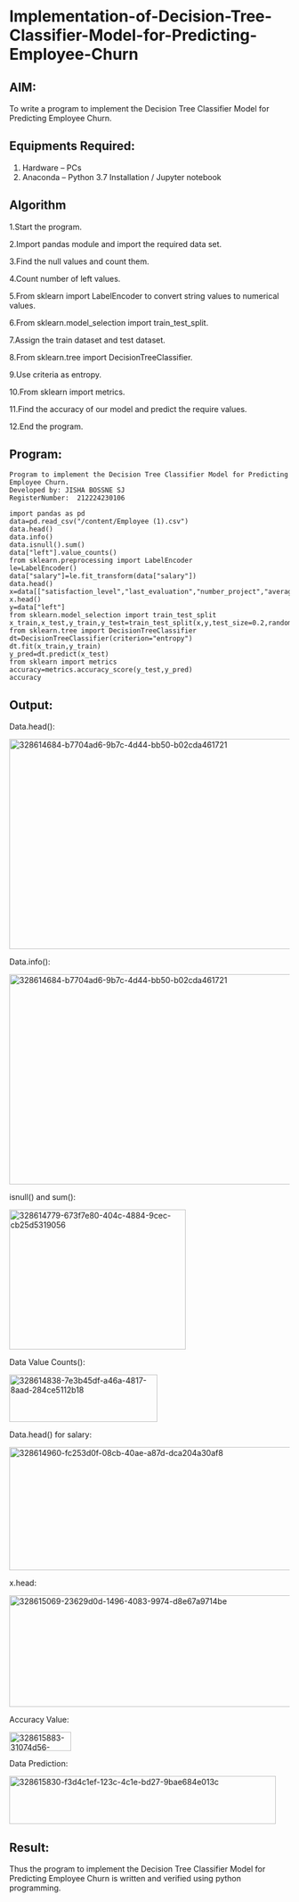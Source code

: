 # Implementation-of-Decision-Tree-Classifier-Model-for-Predicting-Employee-Churn

## AIM:
To write a program to implement the Decision Tree Classifier Model for Predicting Employee Churn.

## Equipments Required:
1. Hardware – PCs
2. Anaconda – Python 3.7 Installation / Jupyter notebook

## Algorithm
1.Start the program.

2.Import pandas module and import the required data set.

3.Find the null values and count them.

4.Count number of left values.

5.From sklearn import LabelEncoder to convert string values to numerical values.

6.From sklearn.model_selection import train_test_split.

7.Assign the train dataset and test dataset.

8.From sklearn.tree import DecisionTreeClassifier.

9.Use criteria as entropy.

10.From sklearn import metrics.

11.Find the accuracy of our model and predict the require values.

12.End the program. 

## Program:
```
Program to implement the Decision Tree Classifier Model for Predicting Employee Churn.
Developed by: JISHA BOSSNE SJ
RegisterNumber:  212224230106

```
```
import pandas as pd
data=pd.read_csv("/content/Employee (1).csv")
data.head()
data.info()
data.isnull().sum()
data["left"].value_counts()
from sklearn.preprocessing import LabelEncoder
le=LabelEncoder()
data["salary"]=le.fit_transform(data["salary"])
data.head()
x=data[["satisfaction_level","last_evaluation","number_project","average_montly_hours","time_spend_company","Work_accident","promotion_last_5years","salary"]]
x.head()
y=data["left"]
from sklearn.model_selection import train_test_split
x_train,x_test,y_train,y_test=train_test_split(x,y,test_size=0.2,random_state=100)
from sklearn.tree import DecisionTreeClassifier
dt=DecisionTreeClassifier(criterion="entropy")
dt.fit(x_train,y_train)
y_pred=dt.predict(x_test)
from sklearn import metrics
accuracy=metrics.accuracy_score(y_test,y_pred)
accuracy
```
## Output:

Data.head():

<img width="524" height="377" alt="328614684-b7704ad6-9b7c-4d44-bb50-b02cda461721" src="https://github.com/user-attachments/assets/1f33ebb8-1505-4f4d-858c-563cdf4744b5" />



Data.info():

<img width="524" height="377" alt="328614684-b7704ad6-9b7c-4d44-bb50-b02cda461721" src="https://github.com/user-attachments/assets/17e1eb9c-6414-426f-b782-5da78ecd2e00" />


isnull() and sum():

<img width="317" height="251" alt="328614779-673f7e80-404c-4884-9cec-cb25d5319056" src="https://github.com/user-attachments/assets/ebd17e77-00b5-4c61-a631-f372c612f825" />


Data Value Counts():

<img width="266" height="85" alt="328614838-7e3b45df-a46a-4817-8aad-284ce5112b18" src="https://github.com/user-attachments/assets/747d0cc2-6086-43d6-957c-5022222341bb" />


Data.head() for salary:

<img width="1241" height="221" alt="328614960-fc253d0f-08cb-40ae-a87d-dca204a30af8" src="https://github.com/user-attachments/assets/7ad94558-1061-472c-bd3a-c043a99e9972" />


x.head:

<img width="1015" height="200" alt="328615069-23629d0d-1496-4083-9974-d8e67a9714be" src="https://github.com/user-attachments/assets/8a845cbf-9113-44ae-bca6-a8b0a3a5b20e" />


Accuracy Value:

<img width="111" height="34" alt="328615883-31074d56-b702-4696-8373-44d982ca1d40" src="https://github.com/user-attachments/assets/ff99d890-04f5-4016-a8a7-d5500567c3f2" />


Data Prediction:

<img width="479" height="86" alt="328615830-f3d4c1ef-123c-4c1e-bd27-9bae684e013c" src="https://github.com/user-attachments/assets/fce6c99d-5d7b-41b5-a92b-114a4e7c5c45" />

## Result:
Thus the program to implement the  Decision Tree Classifier Model for Predicting Employee Churn is written and verified using python programming.
